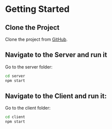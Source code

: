 # Getting Started

## Clone the Project

Clone the project from [GitHub](https://github.com/naor1131/Voyantis).

## Navigate to the Server and run it

Go to the server folder:

```bash
cd server
npm start
```

## Navigate to the Client and run it:

Go to the client folder:

```bash
cd client
npm start
```
